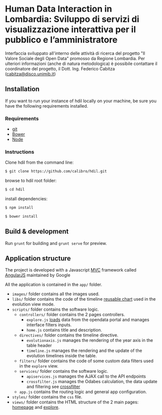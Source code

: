 # Human Data Interaction in Lombardia: Sviluppo di servizi di visualizzazione interattiva per il pubblico e l’amministratore

Interfaccia sviluppato all'interno delle attività di ricerca del progetto "Il Valore Sociale degli Open Data" promosso da Regione Lombardia. Per ulteriori informazioni (anche di natura metodologica) è possibile contattare il coordinatore del progetto, il Dott. Ing. Federico Cabitza (cabitza@disco.unimib.it)

## Installation
If you want to run your instance of hdil locally on your machine, be sure you have the following requirements installed.

### Requirements

- [git](http://git-scm.com/book/en/Getting-Started-Installing-Git)
- [Bower](http://bower.io/#installing-bower)
- [Node](https://nodejs.org/en/)

### Instructions

Clone hdil from the command line:

``` sh
$ git clone https://github.com/calibro/hdil.git
```

browse to hdil root folder:

``` sh
$ cd hdil
```

install dependencies:

``` sh
$ npm install
```

``` sh
$ bower install
```

## Build & development

Run `grunt` for building and `grunt serve` for preview.

## Application structure

The project is developed with a Javascript [MVC](https://en.wikipedia.org/wiki/Model%E2%80%93view%E2%80%93controller) framework called [AngularJS](https://angularjs.org/) maintained by Google

All the application is contained in the `app/` folder.

* `images/` folder contains all the images used.
* `libs/` folder contains the code of the timeline [reusable chart](https://bost.ocks.org/mike/chart/) used in the evolution view mode.
* `scripts/` folder contains the software logic.
  * `controllers/` folder contains the 2 pages controllers.
    * `explore.js` [loads](https://github.com/calibro/hdil/blob/master/app/scripts/controllers/explore.js#L131) data from the opendata portal and manages interface filters inputs.
    * `home.js` contains title and description.
  * `directives/` folder contains the timeline directive.
    * `evolutionaxis.js` manages the rendering of the year axis in the table header
    * `timeline.js` manages the rendering and the update of the evolution timelines inside the table.
  * `filters/` folder contains the code of some custom data filters used in the `explore` view.
  * `services/` folder contains the software logic.
    * `apiservices.js` manages the AJAX call to the API endpoints
    * `crossfilter.js` manages the Odabes calculation, the data update and filtering see [crossfilter](http://crossfilter.github.io/crossfilter/)
  * `app.js` contains the routing logic and general app configuration.
* `styles/` folder contains the `css` file.
* `views/` folder contains the HTML structure of the 2 main pages: [homepage](http://calib.ro/hdil/#!/home) and [explore](http://calib.ro/hdil/#!/explore).
